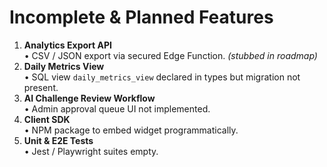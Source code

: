 # Incomplete & Planned Features

1. **Analytics Export API**  
   • CSV / JSON export via secured Edge Function.  _(stubbed in roadmap)_
2. **Daily Metrics View**  
   • SQL view `daily_metrics_view` declared in types but migration not present.
3. **AI Challenge Review Workflow**  
   • Admin approval queue UI not implemented.
4. **Client SDK**  
   • NPM package to embed widget programmatically.
5. **Unit & E2E Tests**  
   • Jest / Playwright suites empty.
